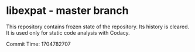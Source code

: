 # libexpat - master branch

This repository contains frozen state of the repository.
Its history is cleared. It is used only for static code
analysis with Codacy.

Commit Time: 1704782707